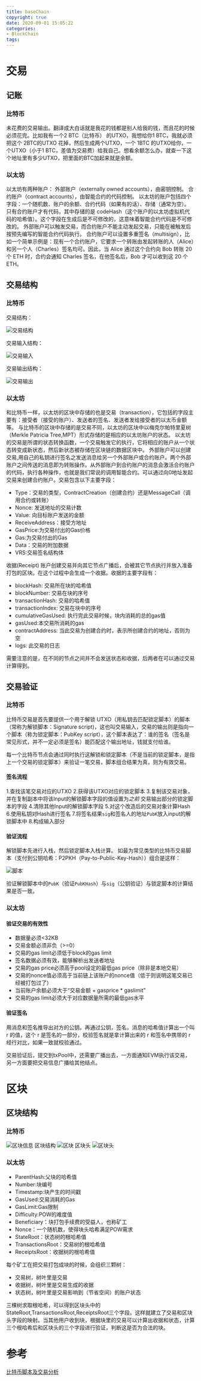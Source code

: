 ```yaml
---
title: baseChain
copyright: true
date: 2020-09-01 15:05:22
categories:
- BlockChain
tags:
---
```


# 交易
## 记账
### 比特币
未花费的交易输出。翻译成大白话就是我花的钱都是别人给我的钱，而且花的时候必须花完。比如我有一个2 BTC（比特币） 的UTXO，我想给你1 BTC，我就必须把这个 2BTC的UTXO 花掉，然后生成两个UTXO，一个 1BTC 的UTXO给你，一个UTXO（小于1 BTC，差值为交易费）给我自己。想看余额怎么办，就查一下这个地址里有多少UTXO，把里面的BTC加起来就是余额。

<!-- more -->

### 以太坊
以太坊有两种账户：
外部账户（externally owned accounts），由密钥控制。
合约账户（contract accounts），由智能合约的代码控制。
以太坊的账户包括四个字段：一个随机数、账户的余额、合约代码（如果有的话）、存储（通常为空）。
只有合约账户才有代码，其中存储的是 codeHash（这个账户的以太坊虚拟机代码的哈希值）。这个字段在生成后是不可修改的，这意味着智能合约代码是不可修改的。
外部账户可以触发交易，而合约账户不能主动发起交易，只能在被触发后按预先编写的智能合约代码执行。
合约账户可以设置多重签名（multisign），比如一个简单示例是：现有一个合约账户，它要求一个转账由发起转账的人（Alice）和另一个人（Charles）签名均可。因此，当 Alice 通过这个合约向 Bob 转账 20 个 ETH 时，合约会通知 Charles 签名，在他签名后，Bob 才可以收到这 20 个 ETH。
## 交易结构
### 比特币
交易结构：

![交易结构](https://cdn.jsdelivr.net/gh/JNhua/blog_images@master/img/20201029104521.png)

交易输入结构：

![交易输入](https://cdn.jsdelivr.net/gh/JNhua/blog_images@master/img/20201029104357.png)

交易输出结构：

![交易输出](https://cdn.jsdelivr.net/gh/JNhua/blog_images@master/img/20201029104503.png)

### 以太坊
和比特币一样，以太坊的区块中存储的也是交易（transaction），它包括的字段主要有：接受者（接受的账户）、发送者的签名、发送者发给接受者的以太币金额等。
与比特币的区块中存储的是交易不同，以太坊的区块中以梅克尔帕特里夏树（Merkle Patricia Tree,MPT）形式存储的是相应的以太坊账户的状态。
以太坊的交易是所谓的状态转换函数，一个交易触发它的执行，它将相应的账户从一个状态转变成新状态，然后新状态被存储在区块链的数据区块中。
外部账户可以创建交易,用自己的私钥进行签名之发送消息给另一个外部账户或合约账户。两个外部账户之间传送的消息即为转账操作。从外部账户到合约账户的消息会激活合约账户的代码，执行各种操作，也就是我们常说的调用智能合约。可以通过向0地址发起交易来创建合约账户。交易包含以下主要字段：
* Type：交易的类型，ContractCreation（创建合约）还是MessageCall（调用合约或转账）
* Nonce: 发送地址的交易计数
* Value: 向目标账户发送的金额
* ReceiveAddress：接受方地址
* GasPrice:为交易付出的Gas价格
* Gas:为交易付出的Gas
* Data：交易的附加数据
* VRS:交易签名结构体

收据(Receipt)
账户创建交易并向其它节点广播后，会被其它节点执行并放入准备打包的区块。在这个过程中会生成一个收据。收据的主要字段有：
* blockHash: 交易所在块的哈希值
* blockNumber: 交易在块的序号
* transactionHash: 交易的哈希值
* transactionIndex: 交易在块中的序号
* cumulativeGasUsed: 执行完此交易时候，块内消耗的总的gas值
* gasUsed:本交易所消耗的gas
* contractAddress: 当此交易为创建合约时，表示所创建合约的地址，否则为空
* logs: 此交易的日志

需要注意的是，在不同的节点之间并不会发送状态和收据，后两者在可以通过交易计算得到。
## 交易验证
### 比特币
比特币交易是首先要提供一个用于解锁 UTXO（用私钥去匹配锁定脚本）的脚本（常称为解锁脚本：Signature script)，这也叫交易输入，交易的输出则是指向一个脚本（称为锁定脚本：PubKey script），这个脚本表达了：谁的签名（签名是常见形式，并不一定必须是签名）能匹配这个输出地址，钱就支付给谁。

每一个比特币节点会通过同时执行这解锁和锁定脚本（不是当前的锁定脚本，是指上一个交易的锁定脚本）来验证一笔交易，脚本组合结果为真，则为有效交易。
#### 签名流程
1.查找该笔交易对应的UTXO
2.获得该UTXO对应的锁定脚本
3.复制该交易对象，并在复制副本中将该Input的解锁脚本字段的值设置为*之前*  交易输出部分的锁定脚本的字段
4.清除其他Input的解锁脚本字段
5.对这个改造后的交易对象计算Hash
6.使用私钥对Hash进行签名
7.将签名结果`sig`和签名人的地址`PubK`放入input的解锁脚本中
8.构成输入部分
#### 验证流程
解锁脚本先进行入栈，然后锁定脚本入栈计算。
如最为常见类型的比特币交易脚本（支付到公钥哈希：P2PKH（Pay-to-Public-Key-Hash））组合是这样：

![脚本](https://cdn.jsdelivr.net/gh/JNhua/blog_images@master/img/20201029104627.png)

验证解锁脚本中的`PubK`（验证`PubKHash`）与`sig`（公钥验证）与锁定脚本的计算结果是否一致。

### 以太坊
#### 验证交易的有效性
* 数据量必须<32KB
* 交易金额必须非负（>=0）
* 交易的gas limit必须低于block的gas limit
* 签名数据必须有效，能够解析出发送者地址
* 交易的gas price必须高于pool设定的最低gas price（除非是本地交易）
* 交易的nonce值必须高于当前链上该账户的nonce值（低于则说明这笔交易已经被打包过了）
* 当前账户余额必须大于“交易金额 + gasprice * gaslimit”
* 交易的gas limit必须大于对应数据量所需的最低gas水平
#### 验证签名
用消息和签名推导出对方的公钥。再通过公钥，签名，消息的哈希值计算出一个叫 r 的值，这个 r 是签名的一部分，校验签名就是拿计算出来的 r 和签名中携带的 r 经行对比，如果一致就校验通过。

交易验证后，提交到txPool中，还需要广播出去，一方面通知EVM执行该交易，另一方面要把交易信息广播给其他结点。
# 区块
## 区块结构
### 比特币
![区块信息](https://cdn.jsdelivr.net/gh/JNhua/blog_images@master/img/20201029104642.png)
区块结构
![区块](https://cdn.jsdelivr.net/gh/JNhua/blog_images@master/img/20201028203438.png)
区块头
![区块头](https://cdn.jsdelivr.net/gh/JNhua/blog_images@master/img/20201029105249.png)

### 以太坊
* ParentHash:父块的哈希值
* Number:块编号
* Timestamp:块产生的时间戳
* GasUsed:交易消耗的Gas
* GasLimit:Gas限制
* Difficulty:POW的难度值
* Beneficiary：块打包手续费的受益人，也称矿工
* Nonce：一个随机数，使得块头哈希满足POW需求
* StateRoot：状态树的根哈希值
* TransactionsRoot：交易树的根哈希值
* ReceiptsRoot：收据树的根哈希值

每个矿工在把交易打包成块的时候，会组织三颗树：
* 交易树，树叶里是交易
* 收据树，树叶里是交易生成的收据
* 状态树，树叶里是交易影响到（节省空间）的账户状态

三棵树求取根哈希，可以得到区块头中的StateRoot,TransactionsRoot,ReceiptsRoot三个字段。这样就建立了交易和区块头字段的映射。当其他用户收到块，根据块里的交易可以计算出收据和状态，计算三个根哈希后和区块头的三个字段进行验证，判断这是否为合法的块。

# 参考
[比特币脚本及交易分析](https://learnblockchain.cn/2017/11/10/bitcoin-script/)
